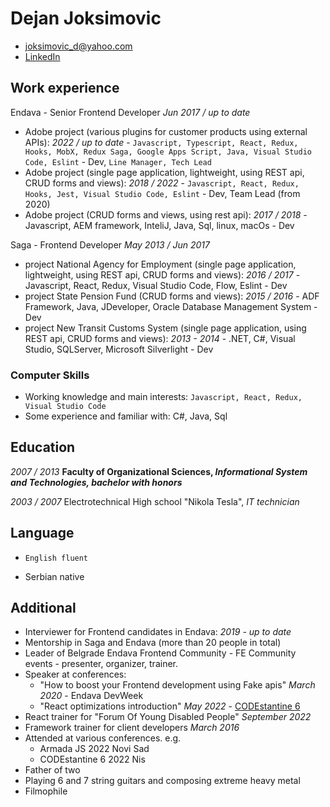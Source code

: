 # Dejan Joksimovic
* joksimovic_d@yahoo.com
* [LinkedIn](https://www.linkedin.com/in/dejan-joksimovi%C4%87-60a95782/)

## Work experience

Endava - Senior Frontend Developer *Jun 2017 / up to date*
* Adobe project (various plugins for customer products using external APIs): *2022 / up to date* - `Javascript, Typescript, React, Redux, Hooks, MobX, Redux Saga, Google Apps Script, Java, Visual Studio Code, Eslint` - Dev, `Line Manager, Tech Lead`
* Adobe project (single page application, lightweight, using REST api, CRUD forms and views): *2018 / 2022* - `Javascript, React, Redux, Hooks, Jest, Visual Studio Code, Eslint` - Dev, Team Lead (from 2020)
* Adobe project (CRUD forms and views, using rest api): *2017 / 2018* - Javascript, AEM framework, InteliJ, Java, Sql, linux, macOs - Dev

Saga - Frontend Developer *May 2013 / Jun 2017*
* project National Agency for Employment (single page application, lightweight, using REST api, CRUD forms and views): *2016 / 2017* - Javascript, React, Redux, Visual Studio Code, Flow, Eslint - Dev
* project State Pension Fund (CRUD forms and views): *2015 / 2016* - ADF Framework, Java, JDeveloper, Oracle Database Management System - Dev
* project New Transit Customs System (single page application, using REST api, CRUD forms and views): *2013 - 2014* - .NET, C#, Visual Studio, SQLServer, Microsoft Silverlight - Dev

### Computer Skills
* Working knowledge and main interests: 
`Javascript, React, Redux, Visual Studio Code`
* Some experience and familiar with:
C#, Java, Sql

## Education

*2007 / 2013*
__Faculty of Organizational Sciences, *Informational System and Technologies, bachelor with honors*__

*2003 / 2007*
Electrotechnical High school "Nikola Tesla", *IT technician*

## Language

* `English fluent`

* Serbian native

## Additional

* Interviewer for Frontend candidates in Endava: *2019 - up to date*
* Mentorship in Saga and Endava (more than 20 people in total)
* Leader of Belgrade Endava Frontend Community - FE Community events - presenter, organizer, trainer.
* Speaker at conferences:
    * "How to boost your Frontend development using Fake apis" *March 2020* - Endava DevWeek
    * "React optimizations introduction" *May 2022* - [CODEstantine 6](https://codestantine.com/dejan-joksimovic/)
* React trainer for "Forum Of Young Disabled People" *September 2022*
* Framework trainer for client developers *March 2016*
* Attended at various conferences. e.g.
   * Armada JS 2022 Novi Sad
   * CODEstantine 6 2022 Nis
* Father of two
* Playing 6 and 7 string guitars and composing extreme heavy metal
* Filmophile
